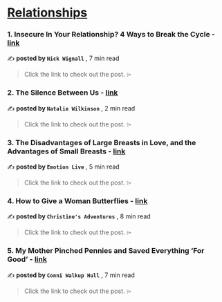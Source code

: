 
<h1><a href=https://medium.com/tag/relationships/recommended target="_blank" rel="noopener noreferrer">Relationships</a></h1>
<h3>1. Insecure In Your Relationship? 4 Ways to Break the Cycle - <a href=https://medium.com/@nickwignall/insecure-in-your-relationship-4-ways-to-break-the-cycle-a026b098742a?source=tag_recommended_feed---------0-84----------relationships----------902129d5_0b3b_4145_86aa_b860890dc00e------- target="_blank" rel="noopener noreferrer">link</a></h3>

✍️ **posted by `Nick Wignall`** <date> , 7 min read</date>

<blockquote>Click the link to check out the post. ⌲</blockquote>

<h3>2. The Silence Between Us - <a href=https://medium.com/scribe/the-silence-between-us-5bf462106782?source=tag_recommended_feed---------1-107----------relationships----------902129d5_0b3b_4145_86aa_b860890dc00e------- target="_blank" rel="noopener noreferrer">link</a></h3>

✍️ **posted by `Natalie Wilkinson`** <date> , 2 min read</date>

<blockquote>Click the link to check out the post. ⌲</blockquote>

<h3>3. The Disadvantages of Large Breasts in Love, and the Advantages of Small Breasts - <a href=https://medium.com/illumination/the-disadvantages-of-large-breasts-in-love-and-the-advantages-of-small-breasts-7a94dda2c7f5?source=tag_recommended_feed---------2-85----------relationships----------902129d5_0b3b_4145_86aa_b860890dc00e------- target="_blank" rel="noopener noreferrer">link</a></h3>

✍️ **posted by `Emotion Live`** <date> , 5 min read</date>

<blockquote>Click the link to check out the post. ⌲</blockquote>

<h3>4. How to Give a Woman Butterflies - <a href=https://medium.com/true-confessional/how-to-give-a-woman-butterflies-e07c2559bb92?source=tag_recommended_feed---------3-84----------relationships----------902129d5_0b3b_4145_86aa_b860890dc00e------- target="_blank" rel="noopener noreferrer">link</a></h3>

✍️ **posted by `Christine's Adventures`** <date> , 8 min read</date>

<blockquote>Click the link to check out the post. ⌲</blockquote>

<h3>5. My Mother Pinched Pennies and Saved Everything ‘For Good’ - <a href=https://medium.com/the-narrative-arc/my-mother-pinched-pennies-and-saved-everything-for-good-aa0f6f7f930c?source=tag_recommended_feed---------4-107----------relationships----------902129d5_0b3b_4145_86aa_b860890dc00e------- target="_blank" rel="noopener noreferrer">link</a></h3>

✍️ **posted by `Conni Walkup Hull`** <date> , 7 min read</date>

<blockquote>Click the link to check out the post. ⌲</blockquote>

